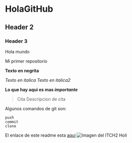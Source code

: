 # HolaGitHub
## Header 2
### Header 3
Hola mundo

Mi primer repositorio

**Texto en negrita**

*Texto en italica*
_Texto en italica2_ 

**Lo que hay aqui es mas _importante_**

>Cita
>Descripcion de cita

Algunos comandos de git son:
```
push
commit
clone
```

El enlace de este readme esta [aqui](https://github.com/derekleonardo/HolaGitHub/edit/main/README.md)
![Imagen del ITCH2](https://ichef.bbci.co.uk/news/800/cpsprodpb/7DD4/production/_103321223_012283123-1.jpg.webp)
Holi
